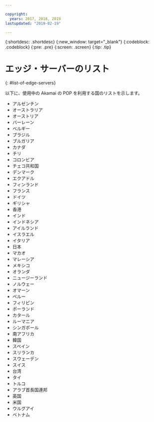 ```yaml
---

copyright:
  years: 2017, 2018, 2019
lastupdated: "2019-02-19"

---
```


{:shortdesc: .shortdesc}
{:new_window: target="_blank"}
{:codeblock: .codeblock}
{:pre: .pre}
{:screen: .screen}
{:tip: .tip}

# エッジ・サーバーのリスト
{: #list-of-edge-servers}

以下に、使用中の Akamai の POP を利用する国のリストを示します。

* アルゼンチン
* オーストラリア
* オーストリア
* バーレーン
* ベルギー
* ブラジル
* ブルガリア
* カナダ
* チリ
* コロンビア
* チェコ共和国
* デンマーク
* エクアドル
* フィンランド
* フランス
* ドイツ
* ギリシャ
* 香港
* インド
* インドネシア
* アイルランド
* イスラエル
* イタリア
* 日本
* マカオ
* マレーシア
* メキシコ
* オランダ
* ニュージーランド
* ノルウェー
* オマーン
* ペルー
* フィリピン
* ポーランド
* カタール
* ルーマニア
* シンガポール
* 南アフリカ
* 韓国
* スペイン
* スリランカ
* スウェーデン
* スイス
* 台湾
* タイ
* トルコ
* アラブ首長国連邦
* 英国
* 米国
* ウルグアイ
* ベトナム
